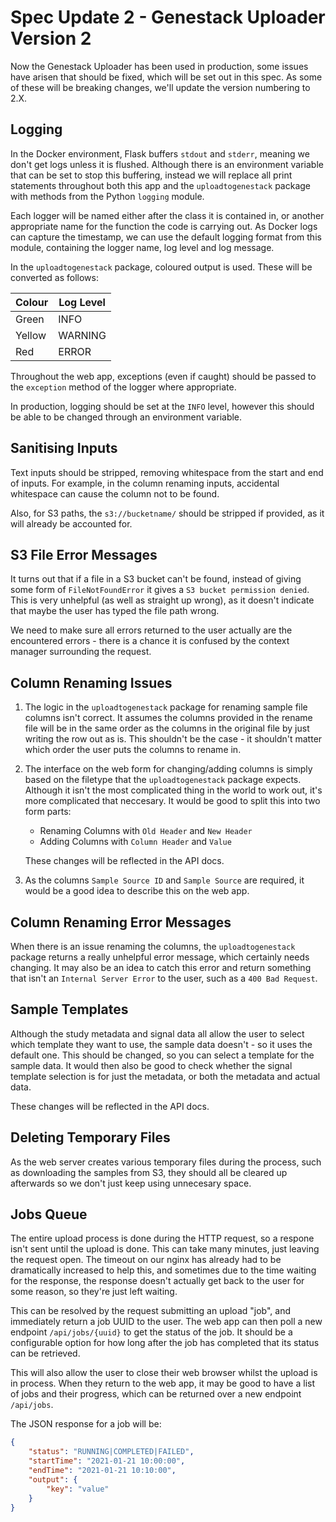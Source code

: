 # Spec Update 2 - Genestack Uploader Version 2

Now the Genestack Uploader has been used in production, some issues have arisen that should be fixed, which will be set out in this spec. As some of these will be breaking changes, we'll update the version numbering to 2.X.

## Logging

In the Docker environment, Flask buffers `stdout` and `stderr`, meaning we don't get logs unless it is flushed. Although there is an environment variable that can be set to stop this buffering, instead we will replace all print statements throughout both this app and the `uploadtogenestack` package with methods from the Python `logging` module. 

Each logger will be named either after the class it is contained in, or another appropriate name for the function the code is carrying out. As Docker logs can capture the timestamp, we can use the default logging format from this module, containing the logger name, log level and log message.

In the `uploadtogenestack` package, coloured output is used. These will be converted as follows:

| Colour | Log Level |
|--------|-----------|
| Green  | INFO      |
| Yellow | WARNING   |
| Red    | ERROR     |

Throughout the web app, exceptions (even if caught) should be passed to the `exception` method of the logger where appropriate.

In production, logging should be set at the `INFO` level, however this should be able to be changed through an environment variable.

## Sanitising Inputs

Text inputs should be stripped, removing whitespace from the start and end of inputs. For example, in the column renaming inputs, accidental whitespace can cause the column not to be found.

Also, for S3 paths, the `s3://bucketname/` should be stripped if provided, as it will already be accounted for.

## S3 File Error Messages

It turns out that if a file in a S3 bucket can't be found, instead of giving some form of `FileNotFoundError` it gives a `S3 bucket permission denied`. This is very unhelpful (as well as straight up wrong), as it doesn't indicate that maybe the user has typed the file path wrong.

We need to make sure all errors returned to the user actually are the encountered errors - there is a chance it is confused by the context manager surrounding the request.

## Column Renaming Issues

1. The logic in the `uploadtogenestack` package for renaming sample file columns isn't correct. It assumes the columns provided in the rename file will be in the same order as the columns in the original file by just writing the row out as is. This shouldn't be the case - it shouldn't matter which order the user puts the columns to rename in.

2. The interface on the web form for changing/adding columns is simply based on the filetype that the `uploadtogenestack` package expects. Although it isn't the most complicated thing in the world to work out, it's more complicated that neccesary. It would be good to split this into two form parts:
    - Renaming Columns with `Old Header` and `New Header`
    - Adding Columns with `Column Header` and `Value`

    These changes will be reflected in the API docs.

3. As the columns `Sample Source ID` and `Sample Source` are required, it would be a good idea to describe this on the web app.

## Column Renaming Error Messages

When there is an issue renaming the columns, the `uploadtogenestack` package returns a really unhelpful error message, which certainly needs changing. It may also be an idea to catch this error and return something that isn't an `Internal Server Error` to the user, such as a `400 Bad Request`.

## Sample Templates

Although the study metadata and signal data all allow the user to select which template they want to use, the sample data doesn't - so it uses the default one. This should be changed, so you can select a template for the sample data. It would then also be good to check whether the signal template selection is for just the metadata, or both the metadata and actual data.

These changes will be reflected in the API docs.

## Deleting Temporary Files

As the web server creates various temporary files during the process, such as downloading the samples from S3, they should all be cleared up afterwards so we don't just keep using unnecesary space.

## Jobs Queue

The entire upload process is done during the HTTP request, so a respone isn't sent until the upload is done. This can take many minutes, just leaving the request open. The timeout on our nginx has already had to be dramatically increased to help this, and sometimes due to the time waiting for the response, the response doesn't actually get back to the user for some reason, so they're just left waiting.

This can be resolved by the request submitting an upload "job", and immediately return a job UUID to the user. The web app can then poll a new endpoint `/api/jobs/{uuid}` to get the status of the job. It should be a configurable option for how long after the job has completed that its status can be retrieved.

This will also allow the user to close their web browser whilst the upload is in process. When they return to the web app, it may be good to have a list of jobs and their progress, which can be returned over a new endpoint `/api/jobs`.

The JSON response for a job will be:
```json
{
    "status": "RUNNING|COMPLETED|FAILED",
    "startTime": "2021-01-21 10:00:00",
    "endTime": "2021-01-21 10:10:00",
    "output": {
        "key": "value"
    }
}
```